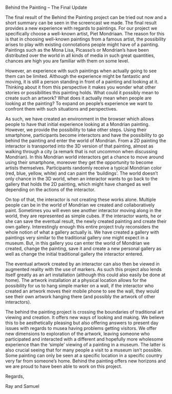 Behind the Painting – The Final Update

The final result of the Behind the Painting project can be tried out now and a short summary can be seen in the screencast we made. The final result provides a new experience with regards to paintings. For our project we specifically choose a well-known artist, Piet Mondriaan. The reason for this is that in choosing well-known paintings from a famous artist, the possibility arises to play with existing connotations people might have of a painting. Paintings such as the Mona Lisa, Picasso’s or Mondrian’s have been distributed over the world in all kinds of media in such great quantities, chances are high you are familiar with them on some level. 

However, an experience with such paintings when actually going to see them can be limited. Although the experience might be fantastic and moving, it is still a person standing in front of a painting and looking at it. Thinking about it from this perspective it makes you wonder what other stories or possibilities this painting holds. What could it possibly mean to create such an artwork? What does it actually mean when people are looking at the painting? To expand on people’s experience we want to confront them with such situations and perspectives.

As such, we have created an environment in the browser which allows people to have that initial experience looking at a Mondrian painting. However, we provide the possibility to take other steps. Using their smartphone, participants become interactors and have the possibility to go behind the painting and enter the world of Mondrian. From a 2D painting the interactor is transported into the 3D version of that painting, almost as walking through a city (a remark that is not uncommon when discussing Mondrian). In this Mondrian world interactors get a chance to move around using their smartphone, moreover they get the opportunity to become artists themselves. Participants randomly receive a typical Mondrian color (red, blue, yellow, white) and can paint the ‘buildings’. The world doesn’t only chance in the 3D world, when an interactor wants to go back to the gallery that holds the 2D painting, which might have changed as well depending on the actions of the interactor.

 On top of that, the interactor is not creating these works alone. Multiple people can be in the world of Mondrian we created and collaboratively paint. Sometimes you will even see another interactor moving along in the world, they are represented as simple cubes. If the interactor wants, he or she can save the eventual result, the newly created painting and create their own gallery. Interestingly enough this entire project truly reconsiders the whole notion of what a gallery actually is. We have created a gallery with paintings very similar to the traditional gallery one might expect in a museum. But, in this gallery you can enter the world of Mondrian we created, change the painting, save it and create a new personal gallery as well as change the initial traditional gallery the interactor entered. 

The eventual artwork created by an interactor can also then be viewed in augmented reality with the use of markers. As such this project also lends itself greatly as an art installation (although this could also easily be done at home). The artwork installation at a physical location allows for the possibility for us to hang simple marker on a wall, if the interactor who created an artwork moves their mobile phone to see the wall, they would see their own artwork hanging there (and possibly the artwork of other interactors). 

The behind the painting project is crossing the boundaries of traditional art viewing and creation. It offers new ways of looking and making. We believe this to be aesthetically pleasing but also offering answers to present day issues with regards to musea having problems getting visitors. We offer new dimensions to exploration of the artwork, leaving someone who participated and interacted with a different and hopefully more wholesome experience than the ‘simple’ viewing of a painting in a museum. The latter is also crucial seeing that for many people a visit to a museum isn’t possible. Some painting can only be seen at a specific location in a specific country very far from someone’s home. Behind the painting offers new horizons and we are proud to have been able to work on this project.

Regards,

Ray and Samuel
